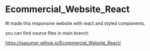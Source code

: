 # Ecommercial_Website_React
#I made this responsive website with react and styled components.

you can find source files in main branch

https://isasumer.github.io/Ecommercial_Website_React/

